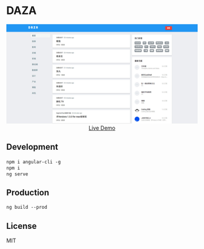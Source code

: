 # DAZA

<p align="center">
  <a href="http://daza.raincal.top" target="_blank">
    <img src="./daza.jpg"/>
    <br />
    Live Demo
  </a>
</p>

## Development

```shell
npm i angular-cli -g
npm i
ng serve
```

## Production
```
ng build --prod
```

## License
MIT
